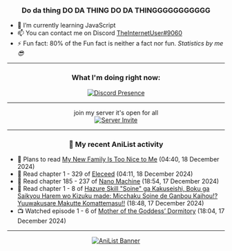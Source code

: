 <div align="center">

### Do da thing DO DA THING DO DA THINGGGGGGGGGGG
</div>

- 🌱 I’m currently learning JavaScript
- 📫 You can contact me on Discord [TheInternetUser#9060](https://discord.com/users/534117072796385300)
- ⚡ Fun fact: 80% of the Fun fact is neither a fact nor fun. _Statistics by me 😎_
<hr>

<div align="center">

### What I'm doing right now:
[![Discord Presence](https://lanyard.cnrad.dev/api/534117072796385300)](https://discord.com/users/534117072796385300)
<hr>

join my server it's open for all <br>
[![Server Invite](https://invidget.switchblade.xyz/bfYgVHxrSs)](https://discord.gg/bfYgVHxrSs)

<hr>
  
### 🌸 My recent AniList activity

</div>

<!-- ANILIST_ACTIVITY:start -->

-   📖 Plans to read [My New Family Is Too Nice to Me](https://anilist.co/manga/175756) (04:40, 18 December 2024)
-   📖 Read chapter 1 - 329 of [Eleceed](https://anilist.co/manga/106929) (04:11, 18 December 2024)
-   📖 Read chapter 185 - 237 of [Nano Machine](https://anilist.co/manga/120980) (18:54, 17 December 2024)
-   📖 Read chapter 1 - 8 of [Hazure Skill "Soine" ga Kakuseishi, Boku ga Saikyou Harem wo Kizuku made: Micchaku Soine de Ganbou Kaihou!? Yuuwakusare Makutte Komattemasu!!](https://anilist.co/manga/175861) (18:48, 17 December 2024)
-   📺 Watched episode 1 - 6 of [Mother of the Goddess’ Dormitory](https://anilist.co/anime/117989) (18:04, 17 December 2024)

<!-- ANILIST_ACTIVITY:end -->
<hr>

<div align="center">

[![AniList Banner](https://img.anili.st/User/929966)](https://anilist.co/user/TheInternetUser)

<!-- ![Profile views](https://gpvc.arturio.dev/TheInternetUse7) Since 2023-01-09 -->
<br>


</div>
